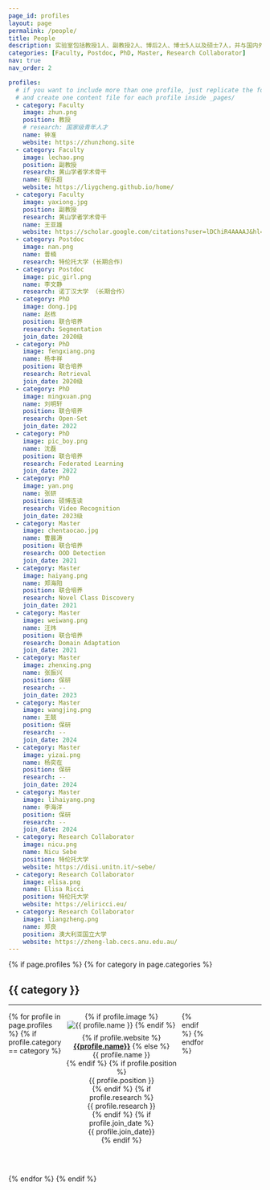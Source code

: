 ```yaml
---
page_id: profiles
layout: page
permalink: /people/
title: People
description: 实验室包括教授1人、副教授2人、博后2人、博士5人以及硕士7人，并与国内外知名学者长期合作。
categories: [Faculty, Postdoc, PhD, Master, Research Collaborator]
nav: true
nav_order: 2

profiles:
  # if you want to include more than one profile, just replicate the following block
  # and create one content file for each profile inside _pages/
  - category: Faculty
    image: zhun.png
    position: 教授
    # research: 国家级青年人才
    name: 钟准
    website: https://zhunzhong.site
  - category: Faculty
    image: lechao.png
    position: 副教授
    research: 黄山学者学术骨干
    name: 程乐超
    website: https://liygcheng.github.io/home/
  - category: Faculty
    image: yaxiong.jpg
    position: 副教授
    research: 黄山学者学术骨干
    name: 王亚雄
    website: https://scholar.google.com/citations?user=lDChiR4AAAAJ&hl=zh-CN
  - category: Postdoc
    image: nan.png
    name: 普楠
    research: 特伦托大学 (长期合作)
  - category: Postdoc
    image: pic_girl.png
    name: 李文静
    research: 诺丁汉大学 （长期合作）
  - category: PhD
    image: dong.jpg
    name: 赵栋
    position: 联合培养
    research: Segmentation
    join_date: 2020级
  - category: PhD
    image: fengxiang.png
    name: 杨丰祥
    position: 联合培养
    research: Retrieval
    join_date: 2020级
  - category: PhD
    image: mingxuan.png
    name: 刘明轩
    position: 联合培养
    research: Open-Set
    join_date: 2022
  - category: PhD
    image: pic_boy.png
    name: 沈磊
    position: 联合培养
    research: Federated Learning
    join_date: 2022
  - category: PhD
    image: yan.png
    name: 张研
    position: 硕博连读
    research: Video Recognition
    join_date: 2023级
  - category: Master
    image: chentaocao.jpg
    name: 曹晨涛
    position: 联合培养
    research: OOD Detection
    join_date: 2021
  - category: Master
    image: haiyang.png
    name: 郑海阳
    position: 联合培养
    research: Novel Class Discovery
    join_date: 2021
  - category: Master
    image: weiwang.png
    name: 汪炜
    position: 联合培养
    research: Domain Adaptation
    join_date: 2021
  - category: Master
    image: zhenxing.png
    name: 张振兴
    position: 保研
    research: --
    join_date: 2023
  - category: Master
    image: wangjing.png
    name: 王兢
    position: 保研
    research: --
    join_date: 2024
  - category: Master
    image: yizai.png
    name: 杨奕在
    position: 保研
    research: --
    join_date: 2024
  - category: Master
    image: lihaiyang.png
    name: 李海洋
    position: 保研
    research: --
    join_date: 2024
  - category: Research Collaborator
    image: nicu.png
    name: Nicu Sebe
    position: 特伦托大学
    website: https://disi.unitn.it/~sebe/
  - category: Research Collaborator
    image: elisa.png
    name: Elisa Ricci
    position: 特伦托大学
    website: https://eliricci.eu/
  - category: Research Collaborator
    image: liangzheng.png
    name: 郑良
    position: 澳大利亚国立大学
    website: https://zheng-lab.cecs.anu.edu.au/
---
```


<style>
  .category-section {
    margin-bottom: 60px;
  }
  .profile-grid {
    display: grid;
    grid-template-columns: repeat(5, 1fr);
    gap: 10px;
  }
  .profile {
    text-align: center;
    width: 220px;
  }
  .profile img {
    max-width: 100%;
    height: auto;
    border-radius: 10%;
  }
  .profile-info {
    margin-top: 8px;
  }
</style>


<div class="post">
  <article>
    {% if page.profiles %}
      {% for category in page.categories %}
        <div class="category-section">
          <h2>{{ category }}</h2>
          <hr />
          <div class="profile-grid">
            {% for profile in page.profiles %}
              {% if profile.category == category %}
                <div class="profile">
                  {% if profile.image %}
                    <img src="/assets/img/people/{{ profile.image }}" alt="{{ profile.name }}">
                  {% endif %}
                  <div class="profile-info">
                    {% if profile.website %}
                        <a href="{{profile.website}}" target="_blank"><b>{{profile.name}}</b></a>
                    {% else %}
                        <div>{{ profile.name }}</div>
                    {% endif %}
                    {% if profile.position %}
                        <div>{{ profile.position }}</div>
                    {% endif %}
                    {% if profile.research %}
                        <div>{{ profile.research }}</div>
                    {% endif %}
                    {% if profile.join_date %}
                        <div>{{ profile.join_date}}</div>
                    {% endif %}
                  </div>
                </div>
              {% endif %}
            {% endfor %}
          </div>
        </div>
      {% endfor %}
    {% endif %}
  </article>
</div>